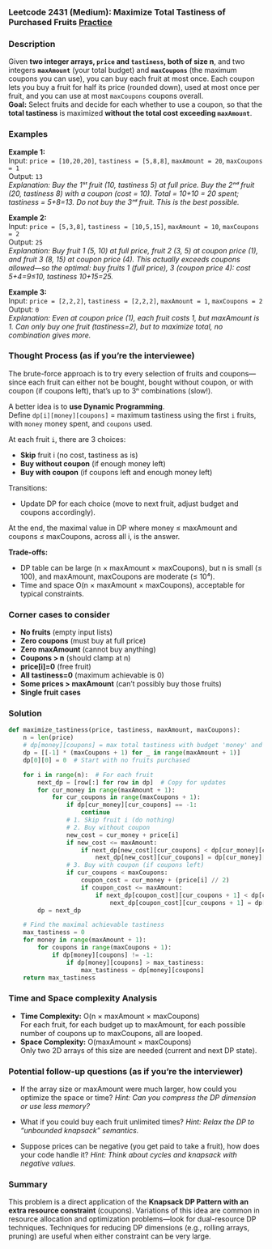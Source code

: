 ### Leetcode 2431 (Medium): Maximize Total Tastiness of Purchased Fruits [Practice](https://leetcode.com/problems/maximize-total-tastiness-of-purchased-fruits)

### Description  
Given **two integer arrays, `price` and `tastiness`, both of size n**, and two integers **`maxAmount`** (your total budget) and **`maxCoupons`** (the maximum coupons you can use), you can buy each fruit at most once. Each coupon lets you buy a fruit for half its price (rounded down), used at most once per fruit, and you can use at most `maxCoupons` coupons overall.  
**Goal:** Select fruits and decide for each whether to use a coupon, so that the **total tastiness** is maximized **without the total cost exceeding `maxAmount`**.

### Examples  

**Example 1:**  
Input: `price = [10,20,20]`, `tastiness = [5,8,8]`, `maxAmount = 20`, `maxCoupons = 1`  
Output: `13`  
*Explanation: Buy the 1ˢᵗ fruit (10, tastiness 5) at full price. Buy the 2ⁿᵈ fruit (20, tastiness 8) with a coupon (cost = 10). Total = 10+10 = 20 spent; tastiness = 5+8=13. Do not buy the 3ʳᵈ fruit. This is the best possible.*

**Example 2:**  
Input: `price = [5,3,8]`, `tastiness = [10,5,15]`, `maxAmount = 10`, `maxCoupons = 2`  
Output: `25`  
*Explanation: Buy fruit 1 (5, 10) at full price, fruit 2 (3, 5) at coupon price (1), and fruit 3 (8, 15) at coupon price (4). This actually exceeds coupons allowed—so the optimal: buy fruits 1 (full price), 3 (coupon price 4): cost 5+4=9≤10, tastiness 10+15=25.*

**Example 3:**  
Input: `price = [2,2,2]`, `tastiness = [2,2,2]`, `maxAmount = 1`, `maxCoupons = 2`  
Output: `0`  
*Explanation: Even at coupon price (1), each fruit costs 1, but maxAmount is 1. Can only buy one fruit (tastiness=2), but to maximize total, no combination gives more.*

### Thought Process (as if you’re the interviewee)  
The brute-force approach is to try every selection of fruits and coupons—since each fruit can either not be bought, bought without coupon, or with coupon (if coupons left), that’s up to 3ⁿ combinations (slow!).

A better idea is to **use Dynamic Programming**.  
Define `dp[i][money][coupons]` = maximum tastiness using the first `i` fruits, with `money` money spent, and `coupons` used.

At each fruit `i`, there are 3 choices:
- **Skip** fruit i (no cost, tastiness as is)
- **Buy without coupon** (if enough money left)
- **Buy with coupon** (if coupons left and enough money left)

Transitions:
- Update DP for each choice (move to next fruit, adjust budget and coupons accordingly).

At the end, the maximal value in DP where money ≤ maxAmount and coupons ≤ maxCoupons, across all i, is the answer.

**Trade-offs:**  
- DP table can be large (n × maxAmount × maxCoupons), but n is small (≤ 100), and maxAmount, maxCoupons are moderate (≤ 10⁴).  
- Time and space O(n × maxAmount × maxCoupons), acceptable for typical constraints.

### Corner cases to consider  
- **No fruits** (empty input lists)
- **Zero coupons** (must buy at full price)
- **Zero maxAmount** (cannot buy anything)
- **Coupons > n** (should clamp at n)
- **price[i]=0** (free fruit)
- **All tastiness=0** (maximum achievable is 0)
- **Some prices > maxAmount** (can’t possibly buy those fruits)
- **Single fruit cases**

### Solution

```python
def maximize_tastiness(price, tastiness, maxAmount, maxCoupons):
    n = len(price)
    # dp[money][coupons] = max total tastiness with budget 'money' and using 'coupons'
    dp = [[-1] * (maxCoupons + 1) for _ in range(maxAmount + 1)]
    dp[0][0] = 0  # Start with no fruits purchased

    for i in range(n):  # For each fruit
        next_dp = [row[:] for row in dp]  # Copy for updates
        for cur_money in range(maxAmount + 1):
            for cur_coupons in range(maxCoupons + 1):
                if dp[cur_money][cur_coupons] == -1:
                    continue
                # 1. Skip fruit i (do nothing)
                # 2. Buy without coupon
                new_cost = cur_money + price[i]
                if new_cost <= maxAmount:
                    if next_dp[new_cost][cur_coupons] < dp[cur_money][cur_coupons] + tastiness[i]:
                        next_dp[new_cost][cur_coupons] = dp[cur_money][cur_coupons] + tastiness[i]
                # 3. Buy with coupon (if coupons left)
                if cur_coupons < maxCoupons:
                    coupon_cost = cur_money + (price[i] // 2)
                    if coupon_cost <= maxAmount:
                        if next_dp[coupon_cost][cur_coupons + 1] < dp[cur_money][cur_coupons] + tastiness[i]:
                            next_dp[coupon_cost][cur_coupons + 1] = dp[cur_money][cur_coupons] + tastiness[i]
        dp = next_dp

    # Find the maximal achievable tastiness
    max_tastiness = 0
    for money in range(maxAmount + 1):
        for coupons in range(maxCoupons + 1):
            if dp[money][coupons] != -1:
                if dp[money][coupons] > max_tastiness:
                    max_tastiness = dp[money][coupons]
    return max_tastiness
```

### Time and Space complexity Analysis  

- **Time Complexity:** O(n × maxAmount × maxCoupons)  
  For each fruit, for each budget up to maxAmount, for each possible number of coupons up to maxCoupons, all are looped.
- **Space Complexity:** O(maxAmount × maxCoupons)  
  Only two 2D arrays of this size are needed (current and next DP state).

### Potential follow-up questions (as if you’re the interviewer)  

- If the array size or maxAmount were much larger, how could you optimize the space or time?
  *Hint: Can you compress the DP dimension or use less memory?*

- What if you could buy each fruit unlimited times?
  *Hint: Relax the DP to “unbounded knapsack” semantics.*

- Suppose prices can be negative (you get paid to take a fruit), how does your code handle it?
  *Hint: Think about cycles and knapsack with negative values.*

### Summary
This problem is a direct application of the **Knapsack DP Pattern with an extra resource constraint** (coupons). Variations of this idea are common in resource allocation and optimization problems—look for dual-resource DP techniques. Techniques for reducing DP dimensions (e.g., rolling arrays, pruning) are useful when either constraint can be very large.